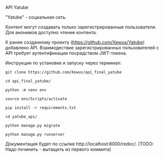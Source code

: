 API Yatube

"Yatube" - социальная сеть.

Контент могут создавать только зарегистрированные пользователи.
Для анонимов доступно чтение контента.

К ранее созданному проекту (https://github.com/Xewus/Yatube) добавлено API.
Взаимодествие зарегистрированных пользователей с API требует аутентификации
посредством  JWT-токена.

Инструкции по установке и запуску через терминал:
```
git clone https://github.com/Xewus/api_final_yatube
```
```
cd api_final_yatube/
```
```
python -m venv env
```
```
source env/Scripts/activate
```
```
pip install -r requirements.txt
```
```
cd yatube_api/
```
```
python manage.py migrate
```
```
python manage.py runserver
```

Документация будет по ссылке http://localhost:8000/redoc/.
(TODO: Надо починить - вытащить из первого коммита)
